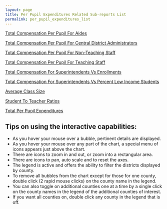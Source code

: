 ```yaml
---
layout: page
title: Per Pupil Expenditures Related Sub-reports List
permalink: per_pupil_expenditures_list
---
```


[Total Compensation Per Pupil For Aides](aides_total_compensation_per_pupil)

[Total Compensation Per Pupil For Central District Administrators](central_district_administrators_total_compensation_per_pupil)

[Total Compensation Per Pupil For Non-Teaching Staff](non_teaching_staff_total_compensation_per_pupil)

[Total Compensation Per Pupil For Teaching Staff](teaching_staff_total_compensation_per_pupil)

[Total Compensation For Superintendents Vs Enrollments](superintendents_total_compensation)

[Total Compensation For Superintendents Vs Percent Low Income Students](superintendents_total_compensation_vs_low_income_students)

[Average Class Size](average_class_size)

[Student To Teacher Ratios](students_per_teacher)

[Total Per Pupil Expenditures](total_expenditures_per_pupil)

## Tips on using the interactive capabilities:
- As you hover your mouse over a bubble, pertinent details are displayed.
- As you hover your mouse over any part of the chart, a special menu of icons appears just above the chart. 
- There are icons to zoom in and out, or zoom into a rectangular area.
- There are icons to pan, auto scale and to reset the axes.
- The legend is active and offers the ability to filter the districts displayed by county.
- To remove all bubbles from the chart except for those for one county, double click (2 rapid mouse clicks) on the county name in the legend.
- You can also toggle on additional counties one at a time by a single click on the county names in the legend of the additional counties of interest.
- If you want all counties on, double click any county in the legend that is off.

